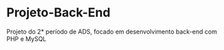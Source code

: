 # Projeto-Back-End
Projeto do 2* período de ADS, focado em desenvolvimento back-end com PHP e MySQL
